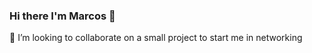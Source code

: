 ### Hi there I'm Marcos 👋

<!--
**marcosrmartin/marcosrmartin** is a ✨ _special_ ✨ repository because its `README.md` (this file) appears on your GitHub profile.

Here are some ideas to get you started:

--> 👯 I’m looking to collaborate on a small project to start me in networking
